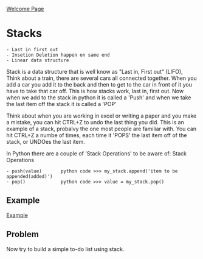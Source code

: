 [Welcome Page](welcome.md)

# Stacks 

    - Last in first out
    - Insetion Deletion happen on same end
    - Linear data structure

Stack is a data structure that is well know as "Last in, First out" (LIFO), 
Think about a train, there are several cars all connected together. When you add a car you add it to the back and then to get to the
car in front of it you have to take that car off. This is how stacks work, last in, first out. 
Now when we add to the stack in python it is called a 'Push' and when we take the last item off the stack it is called a 'POP'

Think about when you are working in excel or writing a paper and you make a mistake, you can hit CTRL+Z to undo the last thing you did. 
This is an example of a stack, probalvy the one most people are familiar with. You can hit CTRL+Z a numbe of times, each time it 'POPS' the last 
item off of the stack, or UNDOes the last item. 

In Python there are a couple of 'Stack Operations' to be aware of:
    Stack Operations

    - push(value)       python code >>> my_stack.append('item to be appended(added)')
    - pop()             python code >>> value = my_stack.pop()

## Example

[Example](stack.py)

## Problem

Now try to build a simple to-do list using stack.



    